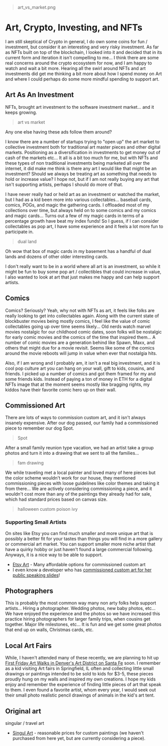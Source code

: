 > art_vs_market.png

# Art, Crypto, Investing, and NFTs

I am still skeptical of Crypto in general, I do own some coins for fun / investment, but consider it an interesting and very risky investment. As far as NFTs built on top of the blockchain, I looked into it and decided that in its current form and iteration it isn't compelling to me... I think there are some real concerns around the crypto ecosystem for now, and I am happy to watch and wait a bit more. Hearing all the swirl around NFTs and art investments did get me thinking a bit more about how I spend money on Art and where I could perhaps do some more mindful spending to support art.

## Art As An Investment

NFTs, brought art investment to the software investment market... and it keeps growing.

> art vs market

Any one else having these ads follow them around?

I know there are a number of startups trying to "open up" the art market to collective investment both for traditional art master pieces and other digital markets. Positioning as a diversification in investments to get money out of cash of the markets etc... It all is a bit too much for me, but with NFTs and these types of non traditional investments being marketed all over the internet, it did make me think is there any art I would like that might be an investment? Should we always be treating art as something that needs to hold or increase value? I hope not, but if I am not really buying any art that isn't supporting artists, perhaps I should do more of that.

I have never really had or held art as an investment or watched the market, but I had as a kid been more into various collectables... baseball cards, comics, POGs, and magic the gathering cards. I offloaded most of my collections over time, but always held on to some comics and my comics and magic cards... Turns out a few of my magic cards in terms of a percentage growth have beat my index funds! So I guess, if I can consider collectables as pop art, I have some experience and it feels a lot more fun to participate in.

> dual land

Oh wow that box of magic cards in my basement has a handful of dual lands and dozens of other older interesting cards.

I don't really want to be in a world where all art is an investment, so while it might be fun to buy some pop art / collectibles that could increase in value, I also wanted to look at art that just makes me happy and can help support artists.

## Comics

Comics? Seriously? Yeah, why not with NFTs as art, it feels like folks are really looking to get into collectables again. Along with the current state of blockbuster movies being mostly comics, I feel like the value of comic collectables going up over time seems likely... Old nerds watch marvel movies nostalgic for our childhood comic dates, soon folks will be nostalgic for early comic movies and the comics of the time that inspired them... A number of comic movies are a  generation behind like Spawn, Maxx, and others that might due for a movie revisit. Seems like some of the comics around the movie reboots will jump in value when ever that nostalgia hits.

Also, if I am wrong and I probably am, it isn't a real big investment, and it is cool pop culture art you can hang on your wall, gift to kids, cousins, and friends. I picked up a number of comics and got them framed for my and some friends kids. Instead of paying a ton of money in ETH for a digital NFTs image that at the moment seems mostly like bragging rights, my kiddos have their favorite comic hero up on their wall. 

## Commissioned Art

There are lots of ways to commission custom art, and it isn't always insanely expensive. After our dog passed, our family had a commissioned piece to remember our dog Spot.

> Spot

After a small family reunion type vacation, we had an artist take a group photos and turn it into a drawing that we sent to all the families...

> fam drawing

We while traveling met a local painter and loved many of here pieces but the color scheme wouldn't work for our house, they mentioned commissioning pieces with loose guidelines like color themes and taking it from there... We are actively considering commissioning a piece, and it wouldn't cost more than any of the paintings they already had for sale, which had standard prices based on canvas size.

> halloween custom poison ivy

### Supporting Small Artists

On sites like Etsy you can find much smaller and more unique art that is possibly a better fit for your tastes than things you will find in a more gallery or commercial art market. You can support smaller more niche artist that have a quirky hobby or just haven't found a large commercial following. Anyways, it is a nice way to be able to support.

* [Etsy Art](https://www.etsy.com/search?q=drawing%20from%20photo&ref=auto-1&as_prefix=drawing%20from%20photo) - Many affordable options for commissioned custom art
* I even know a developer who has [commissioned custom art for her public speaking slides](https://adavis.info/2016/12/conference-speaking-one-year-later-every-single-thing-ive-learned.html)!


## Photographers

This is probably the most common way many non arty folks help support artists... Hiring a photographer. Wedding photos, new baby photos, etc... We have enjoyed the experience and the photos so we have increased this practice hiring photographers for larger family trips, when cousins get together. Major life milestones, etc... It is fun and we get some great photos that end up on walls, Christmas cards, etc. 

## Local Art Fairs

While, I haven't attended many of these recently, we are planning to hit up [First Friday Art Walks in Denver's Art District on Santa Fe](https://denversartdistrict.org/first-friday) soon. I remember as a kid visiting Art fairs in Springfield, IL often and collecting little small drawings or paintings intended to be sold to kids for $3-5, these pieces proudly hung on my walls and inspired my own creations. I hope my kids enjoy and remember the experience of finding little pieces of art that speak to them. I even found a favorite artist, whom every year, I would seek out their small photo realistic pencil drawings of animals in the kid's art tent.

## Original art

singular / travel art

* [Singul Art](https://www.singulart.com/en/painting/marine) - reasonable prices for custom paintings (we haven't purchased from here yet, but are currently considering a piece).



